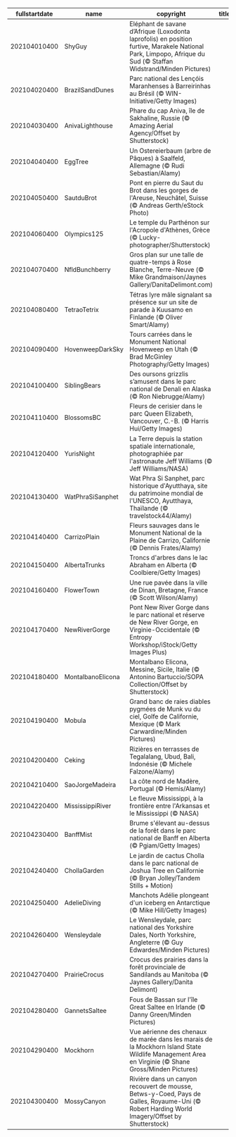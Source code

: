 |fullstartdate|name|copyright|title|image|
|--|--|--|--|--|
202104010400|ShyGuy|Eléphant de savane d’Afrique (Loxodonta laprofolis) en position furtive, Marakele National Park, Limpopo, Afrique du Sud (© Staffan Widstrand/Minden Pictures)||![](/fr-CA/2021/04/202104010400ShyGuy.jpg)|
202104020400|BrazilSandDunes|Parc national des Lençóis Maranhenses à Barreirinhas au Brésil (© WIN-Initiative/Getty Images)||![](/fr-CA/2021/04/202104020400BrazilSandDunes.jpg)|
202104030400|AnivaLighthouse|Phare du cap Aniva, île de Sakhaline, Russie  (© Amazing Aerial Agency/Offset by Shutterstock)||![](/fr-CA/2021/04/202104030400AnivaLighthouse.jpg)|
202104040400|EggTree|Un Ostereierbaum (arbre de Pâques) à Saalfeld, Allemagne (© Rudi Sebastian/Alamy)||![](/fr-CA/2021/04/202104040400EggTree.jpg)|
202104050400|SautduBrot|Pont en pierre du Saut du Brot dans les gorges de l'Areuse, Neuchâtel, Suisse (© Andreas Gerth/eStock Photo)||![](/fr-CA/2021/04/202104050400SautduBrot.jpg)|
202104060400|Olympics125|Le temple du Parthénon sur l'Acropole d'Athènes, Grèce (© Lucky-photographer/Shutterstock)||![](/fr-CA/2021/04/202104060400Olympics125.jpg)|
202104070400|NfldBunchberry|Gros plan sur une talle de quatre-temps à Rose Blanche, Terre-Neuve (© Mike Grandmaison/Jaynes Gallery/DanitaDelimont.com)||![](/fr-CA/2021/04/202104070400NfldBunchberry.jpg)|
202104080400|TetraoTetrix|Tétras lyre mâle signalant sa présence sur un site de parade à Kuusamo en Finlande  (© Oliver Smart/Alamy)||![](/fr-CA/2021/04/202104080400TetraoTetrix.jpg)|
202104090400|HovenweepDarkSky|Tours carrées dans le Monument National Hovenweep en Utah (© Brad McGinley Photography/Getty Images)||![](/fr-CA/2021/04/202104090400HovenweepDarkSky.jpg)|
202104100400|SiblingBears|Des oursons grizzlis s’amusent dans le parc national de Denali en Alaska (© Ron Niebrugge/Alamy)||![](/fr-CA/2021/04/202104100400SiblingBears.jpg)|
202104110400|BlossomsBC|Fleurs de cerisier dans le parc Queen Elizabeth, Vancouver, C.-B. (© Harris Hui/Getty Images)||![](/fr-CA/2021/04/202104110400BlossomsBC.jpg)|
202104120400|YurisNight|La Terre depuis la station spatiale internationale, photographiée par l'astronaute Jeff Williams (© Jeff Williams/NASA)||![](/fr-CA/2021/04/202104120400YurisNight.jpg)|
202104130400|WatPhraSiSanphet|Wat Phra Si Sanphet, parc historique d'Ayutthaya, site du patrimoine mondial de l'UNESCO, Ayutthaya, Thaïlande (© travelstock44/Alamy)||![](/fr-CA/2021/04/202104130400WatPhraSiSanphet.jpg)|
202104140400|CarrizoPlain|Fleurs sauvages dans le Monument National de la Plaine de Carrizo, Californie (© Dennis Frates/Alamy)||![](/fr-CA/2021/04/202104140400CarrizoPlain.jpg)|
202104150400|AlbertaTrunks|Troncs d'arbres dans le lac Abraham en Alberta (© Coolbiere/Getty Images)||![](/fr-CA/2021/04/202104150400AlbertaTrunks.jpg)|
202104160400|FlowerTown|Une rue pavée dans la ville de Dinan, Bretagne, France (© Scott Wilson/Alamy)||![](/fr-CA/2021/04/202104160400FlowerTown.jpg)|
202104170400|NewRiverGorge|Pont New River Gorge dans le parc national et réserve de New River Gorge, en Virginie-Occidentale (© Entropy Workshop/iStock/Getty Images Plus)||![](/fr-CA/2021/04/202104170400NewRiverGorge.jpg)|
202104180400|MontalbanoElicona|Montalbano Elicona, Messine, Sicile, Italie (© Antonino Bartuccio/SOPA Collection/Offset by Shutterstock)||![](/fr-CA/2021/04/202104180400MontalbanoElicona.jpg)|
202104190400|Mobula|Grand banc de raies diables pygmées de Munk vu du ciel, Golfe de Californie, Mexique (© Mark Carwardine/Minden Pictures)||![](/fr-CA/2021/04/202104190400Mobula.jpg)|
202104200400|Ceking|Rizières en terrasses de Tegalalang, Ubud, Bali, Indonésie (© Michele Falzone/Alamy)||![](/fr-CA/2021/04/202104200400Ceking.jpg)|
202104210400|SaoJorgeMadeira|La côte nord de Madère, Portugal (© Hemis/Alamy)||![](/fr-CA/2021/04/202104210400SaoJorgeMadeira.jpg)|
202104220400|MississippiRiver|Le fleuve Mississippi, à la frontière entre l'Arkansas et le Mississippi (© NASA)||![](/fr-CA/2021/04/202104220400MississippiRiver.jpg)|
202104230400|BanffMist|Brume s'élevant au-dessus de la forêt dans le parc national de Banff en Alberta (© Pgiam/Getty Images)||![](/fr-CA/2021/04/202104230400BanffMist.jpg)|
202104240400|ChollaGarden|Le jardin de cactus Cholla dans le parc national de Joshua Tree en Californie (© Bryan Jolley/Tandem Stills + Motion)||![](/fr-CA/2021/04/202104240400ChollaGarden.jpg)|
202104250400|AdelieDiving|Manchots Adélie plongeant d'un iceberg en Antarctique (© Mike Hill/Getty Images)||![](/fr-CA/2021/04/202104250400AdelieDiving.jpg)|
202104260400|Wensleydale|Le Wensleydale, parc national des Yorkshire Dales, North Yorkshire, Angleterre (© Guy Edwardes/Minden Pictures)||![](/fr-CA/2021/04/202104260400Wensleydale.jpg)|
202104270400|PrairieCrocus|Crocus des prairies dans la forêt provinciale de Sandilands au Manitoba (© Jaynes Gallery/Danita Delimont)||![](/fr-CA/2021/04/202104270400PrairieCrocus.jpg)|
202104280400|GannetsSaltee|Fous de Bassan sur l'île Great Saltee en Irlande (© Danny Green/Minden Pictures)||![](/fr-CA/2021/04/202104280400GannetsSaltee.jpg)|
202104290400|Mockhorn|Vue aérienne des chenaux de marée dans les marais de la Mockhorn Island State Wildlife Management Area en Virginie (© Shane Gross/Minden Pictures)||![](/fr-CA/2021/04/202104290400Mockhorn.jpg)|
202104300400|MossyCanyon|Rivière dans un canyon recouvert de mousse, Betws-y-Coed, Pays de Galles, Royaume-Uni (© Robert Harding World Imagery/Offset by Shutterstock)||![](/fr-CA/2021/04/202104300400MossyCanyon.jpg)|
